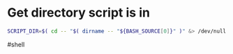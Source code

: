 # Get directory script is in

```bash
SCRIPT_DIR=$( cd -- "$( dirname -- "${BASH_SOURCE[0]}" )" &> /dev/null && pwd )
```

#shell